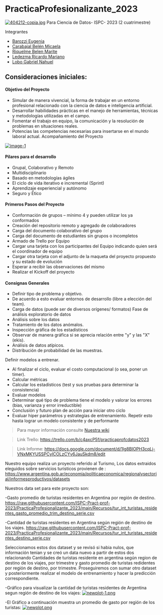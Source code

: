 # PracticaProfesionalizante_2023
[![404212-copia.jpg](https://i.postimg.cc/76ns4rK2/404212-copia.jpg)](https://postimg.cc/2b3FdMRk)
Para Ciencia de Datos- ISPC- 2023 (2 cuatrimestre)

Integrantes

- [Barozzi Eugenia](https://github.com/BarozziEugenia)
- [Carabajal Belén Micaela](https://github.com/Belenmcp)
- [Riquelme Belen Marite](https://github.com/bely092)
- [Ledezma Ricardo Mariano](https://github.com/mledezma2022)
- [Lobo Gabriel Nahuel](https://github.com/Nahulobo10)


## Consideraciones iniciales:
#### Objetivo del Proyecto 
* Simular de manera vivencial, la forma de trabajar en un entorno
profesional relacionado con la ciencia de datos e inteligencia
artificial.
* Desarrollar habilidades prácticas en el manejo de herramientas,
técnicas y metodologías utilizadas en el campo.
* Fomentar el trabajo en equipo, la comunicación y la resolución de
problemas en situaciones reales.
* Potencias las competencias necesarias para insertarse en el mundo
laboral actual.
Acompañamiento del Proyecto

<a href="https://ibb.co/nDj5DCx"><img src="https://i.ibb.co/64Ff4Bj/image-1.png" alt="image-1" border="0"></a>

#### Pilares para el desarrollo
* Grupal, Colaborativo y Remoto
* Multidisciplinario
* Basado en metodologías ágiles
* El ciclo de vida iterativo e incremental (Sprint)
* Aprendizaje experiencial y autónomo
* Seguro y Ético

#### Primeros Pasos del Proyecto
* Conformación de grupos – mínimo 4 y pueden utilizar los ya conformados
* Creación del repositorio remoto y agregado de colaboradores
* Carga del documento colaborativo del grupo
* Carga del documento de estudiantes sin grupos o incompletos
* Armado de Trello por Equipo
* Cargar una tarjeta con los participantes del Equipo indicando quien será el coordinador de equipo
* Cargar otra tarjeta con el adjunto de la maqueta del proyecto propuesto y su estado de evolución
* Esperar a recibir las observaciones del mismo
* Realizar el Kickoff del proyecto

#### Consignas Generales
* Definir tipo de problema y objetivo.
* De acuerdo a esto evaluar entornos de desarrollo (libre a elección del team).
* Carga de datos (puede ser de diversos orígenes/ formatos)
 Fase de análisis exploratorio de datos
* Análisis sobre los datos
* Tratamiento de los datos anómalos.
* Inspección gráfica de los estadísticos
* Observar de manera gráfica si se aprecia relación entre "y" y las "X" (ekis).
* Análisis de datos atípicos.
* Distribución de probabilidad de las muestras.

Definir modelos a entrenar.
* Al finalizar el ciclo, evaluar el costo computacional (o sea, poner un timer).
* Calcular métricas
* Calcular los estadísticos (test y sus pruebas para determinar la consistencia)
* Evaluar modelos
* Determinar qué tipo de problema tiene el modelo y valorar los errores (bias,
varianza y error irreductible)
* Conclusión y futuro plan de acción para iniciar otro ciclo
* Evaluar hiper parámetros y estrategias de entrenamiento.
Repetir esto hasta lograr un modelo consistente y de performante

>Para mayor información consulte 
[Nuestra wiki](https://github.com/ISPC-Pract-prof-2023/PracticaProfesionalizante_2023/wiki)

>Link Trello: https://trello.com/b/c4axcP5f/practicaprofcdatos2023

>Link Informe: https://docs.google.com/document/d/1lg8BIOPH3cqLj-VNxMKYUSSPCylCOLzCYv6JauSkdm8/edit



Nuestro equipo realiza un proyecto referido al Turismo, Los datos extraidos eleguidos sobre servicios turisticos provienen de : https://www.argentina.gob.ar/economia/politicaeconomica/regionalysectorial/informesproductivos/datasets

Nuestros data set para este proyecto son:

-Gasto promedio de turistas residentes en Argentina por región de destino.
https://raw.githubusercontent.com/ISPC-Pract-prof-2023/PracticaProfesionalizante_2023/main/Recursos/tur_int_turistas_residentes_gasto_promedio_trim_destino_serie.csv

-Cantidad de turistas residentes en Argentina según región de destino de los viajes.
https://raw.githubusercontent.com/ISPC-Pract-prof-2023/PracticaProfesionalizante_2023/main/Recursos/tur_int_turistas_residentes_destino_serie.csv

Seleccionamos estos dos dataset y se revisó si habia nulos,  que información tenian y se creó un data nuevo a partir de estos dos relacionando Cantidades de turistas residente en argentina según region de destino de los viajes, por trimestre y gasto promedio de turistas redidentes por región de destino, por trimestre.
Proseguiremos con sumar otro dataset y posteriormente realizar el modelo de entrenamiento y hacer la predicción correspondiente.

-Gráfico para visualizar la cantidad de turistas residentes de Argentina segun región de destino de los viajes:
[![newplot-1.png](https://i.postimg.cc/P5FsLPMW/newplot-1.png)](https://postimg.cc/VJMHpspv)

-El Gráfico a continuación muestra un promedio de gasto por región de los turistas:
[![newplot.png](https://i.postimg.cc/G2DCndGk/newplot.png)](https://postimg.cc/TLTSr8kw)